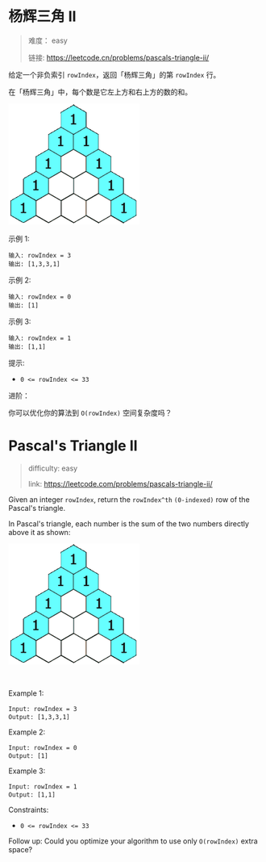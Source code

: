 # 杨辉三角 II

> 难度： easy
>
> 链接: https://leetcode.cn/problems/pascals-triangle-ii/


给定一个非负索引 `rowIndex`，返回「杨辉三角」的第 `rowIndex` 行。

在「杨辉三角」中，每个数是它左上方和右上方的数的和。

![](../../imgs/119/example-1.gif)

示例 1:

```
输入: rowIndex = 3
输出: [1,3,3,1]
```

示例 2:

```
输入: rowIndex = 0
输出: [1]
```

示例 3:

```
输入: rowIndex = 1
输出: [1,1]
```

提示:

- `0 <= rowIndex <= 33`
 

进阶：

你可以优化你的算法到 `O(rowIndex)` 空间复杂度吗？


# Pascal's Triangle II

> difficulty: easy
>
> link: https://leetcode.com/problems/pascals-triangle-ii/

Given an integer `rowIndex`, return the `rowIndex^th` `(0-indexed)` row of the Pascal's triangle.

In Pascal's triangle, each number is the sum of the two numbers directly above it as shown:

![](../../imgs/119/example-1.gif)

 

Example 1:

```
Input: rowIndex = 3
Output: [1,3,3,1]
```

Example 2:

```
Input: rowIndex = 0
Output: [1]
```

Example 3:

```
Input: rowIndex = 1
Output: [1,1]
```

Constraints:

- `0 <= rowIndex <= 33`


Follow up: Could you optimize your algorithm to use only `O(rowIndex)` extra space?
